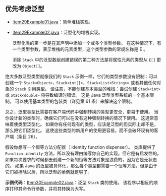 ## 优先考虑泛型



- [Item29Example01.java](Generics/src/main/java/com/jueee/item29/Item29Example01.java)：简单堆栈实现。

- [Item29Example02.java](Generics/src/main/java/com/jueee/item29/Item29Example02.java)：泛型化的堆栈实现。

  泛型化类的第一步是在其声明中添加一个或多个类型参数。 在这种情况下，有一个类型参数，表示堆栈的元素类型，这个类型参数的常规名称是 E 。

  消除 `Stack` 中的泛型数组创建错误的第二种方法是将属性元素的类型从 `E[]` 更改为 `Object[]`。

绝大多数泛型类型就像我们的 `Stack` 示例一样，它们的类型参数没有限制：可以创建一个 `Stack<Object>，Stack<int[]>`，`Stack<List<String>>` 或者其他任何对象的 `Stack` 引用类型。 请注意，不能创建基本类型的堆栈：尝试创建 `Stack<int>` 或 `Stack<double>` 将导致编译时错误。 这是 Java 泛型类型系统的一个基本限制。 可以使用基本类型的包装类（详见第 61 条）来解决这个限制。

总之，泛型类型比需要在客户端代码中强制转换的类型更安全，更易于使用。 当你设计新的类型时，确保它们可以在没有这种强制转换的情况下使用。 这通常意味着使类型泛型化。 如果你有任何现有的类型，应该是泛型的但实际上却不是，那么把它们泛型化。 这使这些类型的新用户的使用更容易，而不会破坏现有的客户端（条目 26）。

假设你想写一个恒等方法分配器（ identity function dispenser）。 类库提供了 `Function.identity` 方法，所以没有理由编写你自己的实现，但它是有启发性的。 如果每次要求的时候都去创建一个新的恒等方法对象是浪费的，因为它是无状态的。 如果 Java 的泛型被具体化，那么每个类型都需要一个恒等方法，但是由于它们被擦除以后，所以泛型的单例就足够了。 

**示例代码**：[Item30Example02.java](Generics/src/main/java/com/jueee/item30/Item30Example02.java)：泛型 `Stack` 类的使用。 该程序以相反的顺序打印其命令行参数，并将其转换为大写。